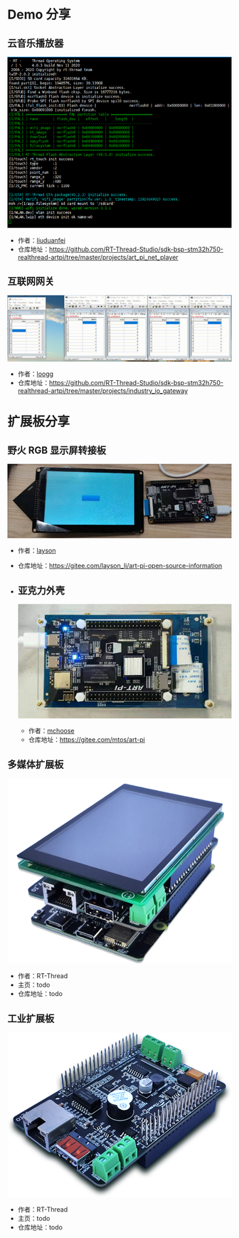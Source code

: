# Demo 分享

## 云音乐播放器

![](figures/music.gif ':size=500x300 :ignore ')
- 作者：[liuduanfei](https://github.com/liuduanfei)
- 仓库地址：https://github.com/RT-Thread-Studio/sdk-bsp-stm32h750-realthread-artpi/tree/master/projects/art_pi_net_player

## 互联网网关

![modbustcp2rtu](figures/modbustcp2rtu.gif)
- 作者：[loogg](https://github.com/loogg)
- 仓库地址：https://github.com/RT-Thread-Studio/sdk-bsp-stm32h750-realthread-artpi/tree/master/projects/industry_io_gateway

# 扩展板分享

## 野火 RGB 显示屏转接板

![fire](figures/fire.png )

- 作者：[layson](https://gitee.com/layson_li)

- 仓库地址：https://gitee.com/layson_li/art-pi-open-source-information

  

- ## 亚克力外壳

  ![fire](figures/acrylic.png )

  - 作者：[mchoose](https://gitee.com/mtos)
  - 仓库地址：https://gitee.com/mtos/art-pi

## 多媒体扩展板

![media](figures/media.png ':size=500x400 :ignore ')
- 作者：RT-Thread
- 主页：todo
- 仓库地址：todo

## 工业扩展板

![Industry-IO](figures/Industry-IO.png ':size=500x400 :ignore ')
- 作者：RT-Thread
- 主页：todo
- 仓库地址：todo
